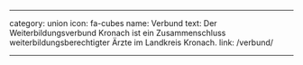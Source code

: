 ---

category: union
icon: fa-cubes
name: Verbund
text: Der Weiterbildungsverbund Kronach ist ein Zusammenschluss weiterbildungsberechtigter Ärzte im Landkreis Kronach.
link: /verbund/

---